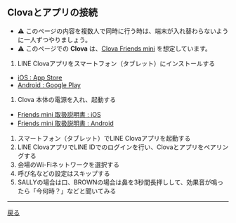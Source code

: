 ## Clovaとアプリの接続

- ⚠ このページの内容を複数人で同時に行う時は、端末が入れ替わらないように一人ずつやりましょう。
- ⚠ このページでの **Clova** は、[Clova Friends mini](https://clova.line.me/clova-friends-mini/) を想定しています。

1. LINE Clovaアプリをスマートフォン（タブレット）にインストールする
  - [iOS : App Store](https://apps.apple.com/jp/app/line-clova/id1264480038)
  - [Android : Google Play](https://play.google.com/store/apps/details?id=com.linecorp.clova&hl=ja)
1. Clova 本体の電源を入れ、起動する
  - [Friends mini 取扱説明書 : iOS](https://help2.line.me/ClovaJP/ios/categoryId/20003243/3/pc?lang=ja)
  - [Friends mini 取扱説明書 : Android](https://help2.line.me/ClovaJP/android/categoryId/20003243/3/pc?lang=ja)
1. スマートフォン（タブレット）でLINE Clovaアプリを起動する
1. LINE ClovaアプリでLINE IDでのログインを行い、Clovaとアプリをペアリングする
1. 会場のWi-Fiネットワークを選択する
1. 呼び名などの設定はスキップする
1. SALLYの場合は口、BROWNの場合は鼻を3秒間長押しして、効果音が鳴ったら「今何時？」などと聞いてみる

-----

[戻る](../../README.md)